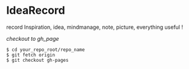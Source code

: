 IdeaRecord
==========

record Inspiration, idea, mindmanage, note, picture, everything useful !

*checkout to gh_page*
```
$ cd your_repo_root/repo_name
$ git fetch origin
$ git checkout gh-pages
```
